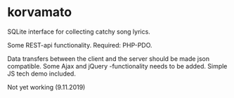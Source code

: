 # korvamato
SQLite interface for collecting catchy song lyrics.

Some REST-api functionality.
Required: PHP-PDO.

Data transfers between the client and the server should be made json compatible.
Some Ajax and jQuery -functionality needs to be added.
Simple JS tech demo included.

Not yet working (9.11.2019)
